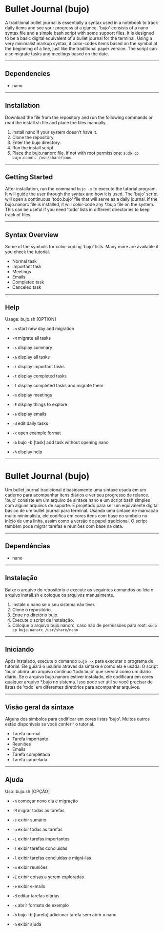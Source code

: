 # Bullet Journal (bujo)

A traditional bullet journal is essentially a syntax used in a notebook to track daily items and see your progress at a glance. 'bujo' consists of a nano syntax file and a simple bash script with some support files. It is designed to be a basic digital equivalent of a bullet journal for the terminal. Using a very minimalist markup syntax, it color-codes items based on the symbol at the beginning of a line, just like the traditional paper version. The script can also migrate tasks and meetings based on the date.

---

## Dependencies

- nano

---

## Installation

Download the file from the repository and run the following commands or read the install.sh file and place the files manually.

1. Install nano if your system doesn't have it.
2. Clone the repository.
3. Enter the bujo directory.
4. Run the install script.
5. Place the bujo.nanorc file, if not with root permissions:
   `sudo cp bujo.nanorc /usr/share/nano`

---

## Getting Started

After installation, run the command `bujo -x` to execute the tutorial program. It will guide the user through the syntax and how it is used. The 'bujo' script will open a continuous 'todo.bujo' file that will serve as a daily journal. If the bujo.nanorc file is installed, it will color-code any *.bujo file on the system. This can be useful if you need 'todo' lists in different directories to keep track of files.

---

## Syntax Overview

Some of the symbols for color-coding 'bujo' lists. Many more are available if you check the tutorial.

- Normal task
- Important task
- Meetings
- Emails
- Completed task
- Canceled task

---

## Help

Usage: bujo.sh [OPTION]

- `-n` start new day and migration
- `-M` migrate all tasks

- `-s` display summary
- `-a` display all tasks

- `-i` display important tasks
- `-t` display completed tasks
- `-l` display completed tasks and migrate them
- `-m` display meetings
- `-E` display things to explore
- `-e` display emails

- `-d` edit daily tasks
- `-x` open example format
- `-b` bujo -b [task] add task without opening nano

- `-h` display help

---

# Bullet Journal (bujo)

Um bullet journal tradicional é basicamente uma sintaxe usada em um caderno para acompanhar itens diários e ver seu progresso de relance. 'bujo' consiste em um arquivo de sintaxe nano e um script bash simples com alguns arquivos de suporte. É projetado para ser um equivalente digital básico de um bullet journal para terminal. Usando uma sintaxe de marcação muito minimalista, ele codifica em cores itens com base no símbolo no início de uma linha, assim como a versão de papel tradicional. O script também pode migrar tarefas e reuniões com base na data.

---

## Dependências

- nano

---

## Instalação

Baixe o arquivo do repositório e execute os seguintes comandos ou leia o arquivo install.sh e coloque os arquivos manualmente.

1. Instale o nano se o seu sistema não tiver.
2. Clone o repositório.
3. Entre no diretório bujo.
4. Execute o script de instalação.
5. Coloque o arquivo bujo.nanorc, caso não de permissões para root:
   `sudo cp bujo.nanorc /usr/share/nano`

---

## Iniciando

Após instalado, execute o comando `bujo -x` para executar o programa de tutorial. Ele guiará o usuário através da sintaxe e como ela é usada. O script 'bujo' abrirá um arquivo contínuo 'todo.bujo' que servirá como um diário diário. Se o arquivo bujo.nanorc estiver instalado, ele codificará em cores qualquer arquivo *.bujo no sistema. Isso pode ser útil se você precisar de listas de 'todo' em diferentes diretórios para acompanhar arquivos.

---

## Visão geral da sintaxe

Alguns dos símbolos para codificar em cores listas 'bujo'. Muitos outros estão disponíveis se você conferir o tutorial.

- Tarefa normal
- Tarefa importante
- Reuniões
- Emails
- Tarefa completada
- Tarefa cancelada

---

## Ajuda

Uso: bujo.sh [OPÇÃO]

- `-n` começar novo dia e migração
- `-M` migrar todas as tarefas

- `-s` exibir sumário
- `-a` exibir todas as tarefas

- `-i` exibir tarefas importantes
- `-t` exibir tarefas concluídas
- `-l` exibir tarefas concluídas e migrá-las
- `-m` exibir reuniões
- `-E` exibir coisas a serem exploradas
- `-e` exibir e-mails

- `-d` editar tarefas diárias
- `-x` abrir formato de exemplo
- `-b` bujo -b [tarefa] adicionar tarefa sem abrir o nano

- `-h` exibir ajuda
